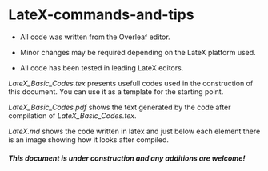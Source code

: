 # LateX-commands-and-tips
* All code was written from the Overleaf editor.

* Minor changes may be required depending on the LateX platform used. 

* All code has been tested in leading LateX editors.

*LateX_Basic_Codes.tex* presents usefull codes used in the construction of this document. You can use it as a template for the starting point. 

*LateX_Basic_Codes.pdf* shows the text generated by the code after compilation of *LateX_Basic_Codes.tex*.

*LateX.md* shows the code written in latex and just below each element there is an image showing how it looks after compiled.

##### This document is under construction and any additions are welcome!
